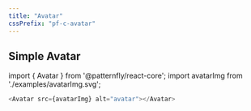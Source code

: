 ```yaml
---
title: "Avatar"
cssPrefix: "pf-c-avatar"
---
```

## Simple Avatar

import { Avatar } from '@patternfly/react-core';
import avatarImg from './examples/avatarImg.svg';

```js
<Avatar src={avatarImg} alt="avatar"></Avatar>
```